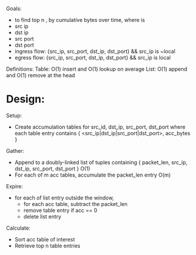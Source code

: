 
Goals:
  * to find top n <things>, by cumulative bytes over time, where <thing> is
  * src ip
  * dst ip
  * src port
  * dst port
  * ingress flow: {src_ip, src_port, dst_ip, dst_port} && src_ip is  ~local 
  * egress flow: {src_ip, src_port, dst_ip, dst_port} && src_ip is local


Definitions:
  Table: O(1) insert and O(1) lookup on average
  List:  O(1) append and O(1) remove at the head


Design:
=========

  Setup:
  * Create accumulation tables for 
      src_id, dst_ip, src_port, dst_port
      where each table entry contains
      { <src_ip|dst_ip|src_port|dst_port>, acc_bytes }

  Gather:
  * Append to a doubly-linked list of tuples containing
       { packet_len, src_ip, dst_ip, src_port, dst_port }
    O(1)
  * For each of m acc tables, accumulate the packet_len entry 
    O(m)

  Expire:
  * for each of list entry outside the window,
    * for each acc table, subtract the packet_len
    * remove table entry if acc == 0
    * delete list entry

  Calculate:
  * Sort acc table of interest
  * Retrieve top n table entries

